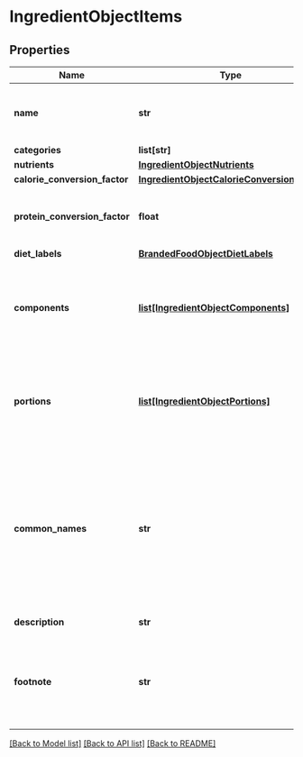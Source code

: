 # IngredientObjectItems

## Properties
Name | Type | Description | Notes
------------ | ------------- | ------------- | -------------
**name** | **str** | Item name as provided by brand owner or as shown on packaging | [optional] 
**categories** | **list[str]** |  | [optional] 
**nutrients** | [**IngredientObjectNutrients**](IngredientObjectNutrients.md) |  | [optional] 
**calorie_conversion_factor** | [**IngredientObjectCalorieConversionFactor**](IngredientObjectCalorieConversionFactor.md) |  | [optional] 
**protein_conversion_factor** | **float** | The multiplication factor used to calculate protein from nitrogen | [optional] 
**diet_labels** | [**BrandedFoodObjectDietLabels**](BrandedFoodObjectDietLabels.md) |  | [optional] 
**components** | [**list[IngredientObjectComponents]**](IngredientObjectComponents.md) | An array of objects containing the constituent parts of a food (e.g. bone is a component of meat) | [optional] 
**portions** | [**list[IngredientObjectPortions]**](IngredientObjectPortions.md) | An array of objects containing information on discrete amounts of a food found in this item | [optional] 
**common_names** | **str** | Common names associated with this item. These generally clarify what the item is (e.g. when the brand name is \&quot;BRAND&#x27;s Spicy Enchilada\&quot; the common name may be \&quot;Chicken enchilada\&quot;) | [optional] 
**description** | **str** | A description of this item | [optional] 
**footnote** | **str** | Comments on any unusual aspects of this item. Examples might include unusual aspects of the food overall. | [optional] 

[[Back to Model list]](../README.md#documentation-for-models) [[Back to API list]](../README.md#documentation-for-api-endpoints) [[Back to README]](../README.md)


